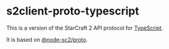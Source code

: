 # s2client-proto-typescript

This is a version of the StarCraft 2 API protocol for [TypeScript](https://www.typescriptlang.org/).

It is based on [@node-sc2/proto](https://github.com/node-sc2/proto).
